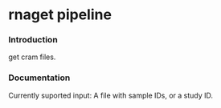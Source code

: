 # rnaget pipeline

### Introduction

get cram files.

### Documentation

Currently suported input: A file with sample IDs, or a study ID.


